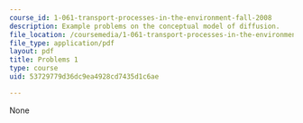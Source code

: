 ```yaml
---
course_id: 1-061-transport-processes-in-the-environment-fall-2008
description: Example problems on the conceptual model of diffusion.
file_location: /coursemedia/1-061-transport-processes-in-the-environment-fall-2008/53729779d36dc9ea4928cd7435d1c6ae_problems1.pdf
file_type: application/pdf
layout: pdf
title: Problems 1
type: course
uid: 53729779d36dc9ea4928cd7435d1c6ae

---
```

None